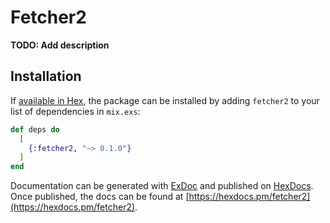 # Fetcher2

**TODO: Add description**

## Installation

If [available in Hex](https://hex.pm/docs/publish), the package can be installed
by adding `fetcher2` to your list of dependencies in `mix.exs`:

```elixir
def deps do
  [
    {:fetcher2, "~> 0.1.0"}
  ]
end
```

Documentation can be generated with [ExDoc](https://github.com/elixir-lang/ex_doc)
and published on [HexDocs](https://hexdocs.pm). Once published, the docs can
be found at [https://hexdocs.pm/fetcher2](https://hexdocs.pm/fetcher2).

